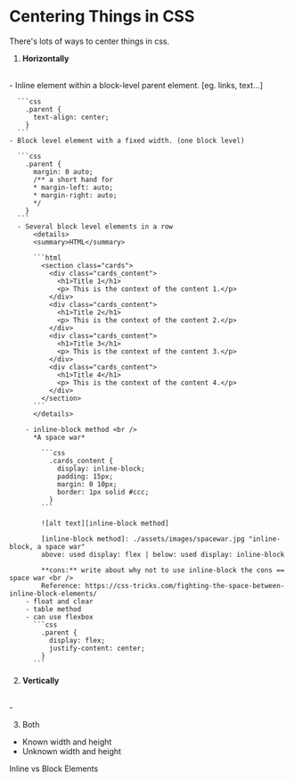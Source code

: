 # Centering Things in CSS

There's lots of ways to center things in css.

1. **Horizontally** 
  <br />
    - Inline element within a block-level parent element. [eg. links, text...]

      ```css
        .parent {
          text-align: center;
        }        
      ```
    - Block level element with a fixed width. (one block level)

      ```css
        .parent {
          margin: 0 auto;
          /** a short hand for 
          * margin-left: auto;
          * margin-right: auto;
          */
        }        
      ```
      - Several block level elements in a row
          <details>
          <summary>HTML</summary>

          ```html
            <section class="cards">
              <div class="cards_content">
                <h1>Title 1</h1>
                <p> This is the context of the content 1.</p>
              </div>
              <div class="cards_content">
                <h1>Title 2</h1>
                <p> This is the context of the content 2.</p>
              </div>
              <div class="cards_content">
                <h1>Title 3</h1>
                <p> This is the context of the content 3.</p>
              </div>
              <div class="cards_content">
                <h1>Title 4</h1>
                <p> This is the context of the content 4.</p>
              </div>
            </section>
          ```
          </details>

        - inline-block method <br />
          *A space war*
          
            ```css
              .cards_content {
                display: inline-block;
                padding: 15px;
                margin: 0 10px;
                border: 1px solid #ccc;
              }
            ```

            ![alt text][inline-block method]

            [inline-block method]: ./assets/images/spacewar.jpg "inline-block, a space war"
            above: used display: flex | below: used display: inline-block

            **cons:** write about why not to use inline-block the cons == space war <br />
            Reference: https://css-tricks.com/fighting-the-space-between-inline-block-elements/
        - float and clear
        - table method
        - can use flexbox
          ```css
            .parent {
              display: flex;
              justify-content: center;
            }
          ```
2. **Vertically**
  <br />
  - 


3. Both
  - Known width and height
  - Unknown width and height

Inline vs Block Elements
